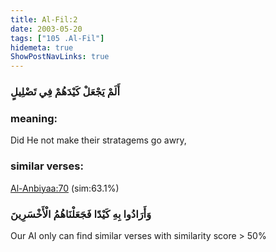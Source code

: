 ```yaml
---
title: Al-Fil:2
date: 2003-05-20
tags: ["105 .Al-Fil"]
hidemeta: true 
ShowPostNavLinks: true 
---
```

### أَلَمْ يَجْعَلْ كَيْدَهُمْ فِي تَضْلِيلٍ
### meaning: 
Did He not make their stratagems go awry,
### similar verses: 

[Al-Anbiyaa:70](/21/70) (sim:63.1%)

### وَأَرَادُوا بِهِ كَيْدًا فَجَعَلْنَاهُمُ الْأَخْسَرِينَ

Our AI only can find similar verses with similarity score > 50% 



